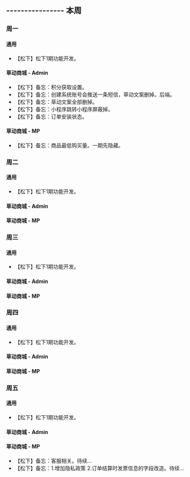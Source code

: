 ## ---------------- 本周

### 周一
#### 通用
* 【松下】松下1期功能开发。
#### 草动商城 - Admin
* 【松下】备忘：积分获取设置。
* 【松下】备忘：创建系统账号会推送一条短信，草动文案删掉。后端。
* 【松下】备忘：草动文案全部删掉。
* 【松下】备忘：小程序跳转小程序屏蔽掉。
* 【松下】备忘：订单安装状态。
#### 草动商城 - MP
* 【松下】备忘：商品最低购买量。一期先隐藏。

### 周二
#### 通用
* 【松下】松下1期功能开发。
#### 草动商城 - Admin
#### 草动商城 - MP

### 周三
#### 通用
* 【松下】松下1期功能开发。
#### 草动商城 - Admin
#### 草动商城 - MP

### 周四
#### 通用
* 【松下】松下1期功能开发。
#### 草动商城 - Admin
#### 草动商城 - MP

### 周五
#### 通用
* 【松下】松下1期功能开发。
#### 草动商城 - Admin
#### 草动商城 - MP
* 【松下】备忘：客服相关。待续...
* 【松下】备忘：1.增加隐私政策 2.订单结算时发票信息的字段改造。待续...
